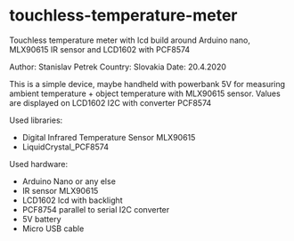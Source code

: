 # touchless-temperature-meter
Touchless temperature meter with lcd build around Arduino nano, MLX90615 IR sensor and LCD1602 with PCF8574

Author: Stanislav Petrek
Country: Slovakia
Date: 20.4.2020

This is a simple device, maybe handheld with powerbank 5V for measuring ambient temperature + object temperature with MLX90615 sensor. Values are displayed on LCD1602 I2C with converter PCF8574

Used libraries:
- Digital Infrared Temperature Sensor MLX90615
- LiquidCrystal_PCF8574

Used hardware:
- Arduino Nano or any else
- IR sensor MLX90615
- LCD1602 lcd with backlight
- PCF8754 parallel to serial I2C converter
- 5V battery
- Micro USB cable

